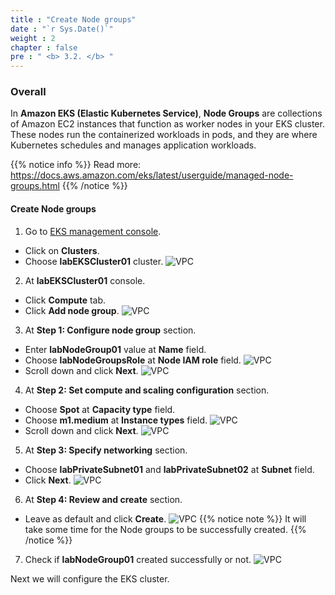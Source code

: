 ```yaml
---
title : "Create Node groups"
date : "`r Sys.Date()`"
weight : 2
chapter : false
pre : " <b> 3.2. </b> "
---
```


### Overall
In **Amazon EKS (Elastic Kubernetes Service)**, **Node Groups** are collections of Amazon EC2 instances that function as worker nodes in your EKS cluster. These nodes run the containerized workloads in pods, and they are where Kubernetes schedules and manages application workloads.

{{% notice info %}}
Read more: https://docs.aws.amazon.com/eks/latest/userguide/managed-node-groups.html
{{% /notice %}}

#### Create Node groups
1. Go to [EKS management console](https://console.aws.amazon.com/eks/home).
  - Click on **Clusters**.
  - Choose **labEKSCluster01** cluster.
  ![VPC](/images/3.eks/ws01-createeks22.png)

2. At **labEKSCluster01** console.
  - Click **Compute** tab.
  - Click **Add node group**.
  ![VPC](/images/3.eks/ws01-createeks23.png)

3. At **Step 1: Configure node group** section.
  - Enter **labNodeGroup01** value at **Name** field.
  - Choose **labNodeGroupsRole** at **Node IAM role** field.
  ![VPC](/images/3.eks/ws01-createeks24.png)
  - Scroll down and click **Next**.
  ![VPC](/images/3.eks/ws01-createeks25.png)

4. At **Step 2: Set compute and scaling configuration** section.
  - Choose **Spot** at **Capacity type** field.
  - Choose **m1.medium** at **Instance types** field.
  ![VPC](/images/3.eks/ws01-createeks26.png)
  - Scroll down and click **Next**.
  ![VPC](/images/3.eks/ws01-createeks27.png)

5. At **Step 3: Specify networking** section.
  - Choose **labPrivateSubnet01** and **labPrivateSubnet02** at **Subnet** field.
  - Click **Next**.
  ![VPC](/images/3.eks/ws01-createeks28.png)

6. At **Step 4: Review and create** section.
  - Leave as default and click **Create**.
  ![VPC](/images/3.eks/ws01-createeks29.png)
  {{% notice note %}}
  It will take some time for the Node groups to be successfully created.
  {{% /notice %}}

7. Check if **labNodeGroup01** created successfully or not.
  ![VPC](/images/3.eks/ws01-createeks30.png)

Next we will configure the EKS cluster.